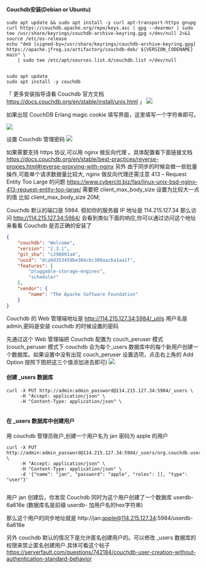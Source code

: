 #### Couchdb安装(Debian or Ubuntu) 
```
sudo apt update && sudo apt install -y curl apt-transport-https gnupg
curl https://couchdb.apache.org/repo/keys.asc | gpg --dearmor | sudo tee /usr/share/keyrings/couchdb-archive-keyring.gpg >/dev/null 2>&1
source /etc/os-release
echo "deb [signed-by=/usr/share/keyrings/couchdb-archive-keyring.gpg] https://apache.jfrog.io/artifactory/couchdb-deb/ ${VERSION_CODENAME} main" \
    | sudo tee /etc/apt/sources.list.d/couchdb.list >/dev/null
    
    
sudo apt update
sudo apt install -y couchdb
```
「 更多安装指导请看 Couchdb 官方文档 https://docs.couchdb.org/en/stable/install/unix.html 」
![](1.png)

如果出现 CouchDB Erlang magic cookie 填写界面，这里填写一个字符串即可。

![](2.png)

设置 Couchdb 管理密码
![](3.png)



如果需要支持 https 协议,可以用 nginx 做反向代理 。具体配置看下面链接文档
https://docs.couchdb.org/en/stable/best-practices/reverse-proxies.html#reverse-proxying-with-nginx
另外 由于同步的时候会做一些批量操作,可能单个请求数据量比较大, nginx 做反向代理还需注意 413 – Request Entity Too Large 的问题  https://www.cyberciti.biz/faq/linux-unix-bsd-nginx-413-request-entity-too-large/
需要把 client_max_body_size  设置为比较大一点的值 比如 client_max_body_size 20M;


Couchdb 默认的端口是 5984. 假如你的服务器 IP 地址是 114.215.127.34
那么访问 http://114.215.127.34:5984/ 会看到类似下面的响应,你可以通过访问这个地址来看看 Couchdb 是否正确的安装了

```json
{
    "couchdb": "Welcome",
    "version": "2.3.1",
    "git_sha": "c298091a4",
    "uuid": "dca9d353459be384c6c309aacba1aa1f",
    "features": [
        "pluggable-storage-engines",
        "scheduler"
    ],
    "vendor": {
        "name": "The Apache Software Foundation"
    }
}

```



Couchdb 的 Web 管理端地址是 http://114.215.127.34:5984/_utils  用户名是 admin,密码是安装 couchdb 的时候设置的密码

先通过这个 Web 管理端把 Couchdb 配置为 couch_peruser 模式 (couch_peruser 模式下 couchdb 会为每个_users 数据库中的每个新用户创建一个数据库。如果设置中没有出现 couch_peruser 设置选项，点击右上角的 Add Option 按照下图把这三个值添加进去即可) 
![](6.png)


#### 创建 _users 数据库

```
curl -X PUT http://admin:admin_password@114.215.127.34:5984/_users \
     -H "Accept: application/json" \
     -H "Content-Type: application/json" \
     
```

#### 在 _users 数据库中创建用户

用 couchdb 管理员账户,创建一个用户名为 jan 密码为 apple 的用户
```
curl -X PUT http://admin:admin_password@114.215.127.34:5984/_users/org.couchdb.user:jan \
     -H "Accept: application/json" \
     -H "Content-Type: application/json" \
     -d '{"name": "jan", "password": "apple", "roles": [], "type": "user"}'
     
```

用户 jan 创建后，你发现 Couchdb 同时为这个用户创建了一个数据库 userdb-6a616e (数据库名是前缀 userdb-  加用户名的hex字符串)

那么这个用户的同步地址就是  http://jan:apple@114.215.127.34:5984/userdb-6a616e

另外 couchdb 默认的情况下是允许匿名创建用户的。可以修改 _users 数据库的权限来禁止匿名创建用户.具体可看这个帖子 https://serverfault.com/questions/742184/couchdb-user-creation-without-authentication-standard-behavior

